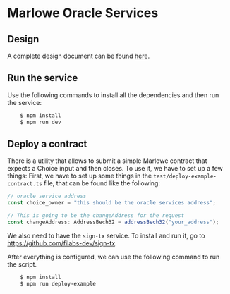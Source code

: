 # Marlowe Oracle Services

## Design

A complete design document can be found [here](./docs/design.md).

## Run the service

Use the following commands to install all the dependencies and then run the service:
```bash
    $ npm install
    $ npm run dev
```


## Deploy a contract

There is a utility that allows to submit a simple Marlowe contract that expects a Choice input and then closes.
To use it, we have to set up a few things:
First, we have to set up some things in the `test/deploy-example-contract.ts` file, that can be found like the following:
 ```typescript
// oracle service address
const choice_owner = "this should be the oracle services address";

// This is going to be the changeAddress for the request
const changeAddress: AddressBech32 = addressBech32("your_address");
```

We also need to have the `sign-tx` service. To install and run it, go to https://github.com/filabs-dev/sign-tx.

After everything is configured, we can use the following command to run the script.
```bash
    $ npm install
    $ npm run deploy-example
```
